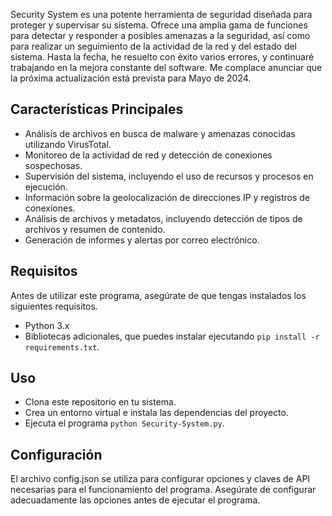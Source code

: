 Security System es una potente herramienta de seguridad diseñada para proteger y supervisar su sistema. Ofrece una amplia gama de funciones para detectar y responder a posibles amenazas a la seguridad, así como para realizar un seguimiento de la actividad de la red y del estado del sistema. Hasta la fecha, he resuelto con éxito varios errores, y continuaré trabajando en la mejora constante del software.  Me complace anunciar que la próxima actualización está prevista para Mayo de 2024.

## Características Principales

- Análisis de archivos en busca de malware y amenazas conocidas utilizando VirusTotal.
- Monitoreo de la actividad de red y detección de conexiones sospechosas.
- Supervisión del sistema, incluyendo el uso de recursos y procesos en ejecución.
- Información sobre la geolocalización de direcciones IP y registros de conexiones.
- Análisis de archivos y metadatos, incluyendo detección de tipos de archivos y resumen de contenido.
- Generación de informes y alertas por correo electrónico.

## Requisitos

Antes de utilizar este programa, asegúrate de que tengas instalados los siguientes requisitos.

- Python 3.x
- Bibliotecas adicionales, que puedes instalar ejecutando `pip install -r requirements.txt`.

## Uso

- Clona este repositorio en tu sistema.
- Crea un entorno virtual e instala las dependencias del proyecto.
- Ejecuta el programa `python Security-System.py`.

## Configuración

El archivo config.json se utiliza para configurar opciones y claves de API necesarias para el funcionamiento del programa. Asegúrate de configurar adecuadamente las opciones antes de ejecutar el programa.
